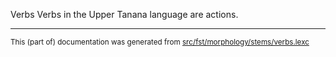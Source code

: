 Verbs
Verbs in the Upper Tanana language are actions.

* * *

<small>This (part of) documentation was generated from [src/fst/morphology/stems/verbs.lexc](https://github.com/giellalt/lang-tau/blob/main/src/fst/morphology/stems/verbs.lexc)</small>

